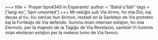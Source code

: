 +++
title = 'Prayer bpn4340 in Esperanto'
author = "Bahá'u'lláh"
tags = ['lang-eo', 'bpn-unsorted']
+++
Mi vekiĝis sub Via ŝirmo, ho mia Dio, kaj decas al tiu, kiu serĉas tiun ŝirmon, restadi en la Sanktejo de Via protekto kaj la Fortikaĵo de Via defendo. Iluminu mian internan estaĵon, ho mia Eternulo, per la majesto de la Tagiĝo de Via Revelacio, samkiel Vi iluminis mian eksteran estaĵon per la matena lumo de Via favoro.

